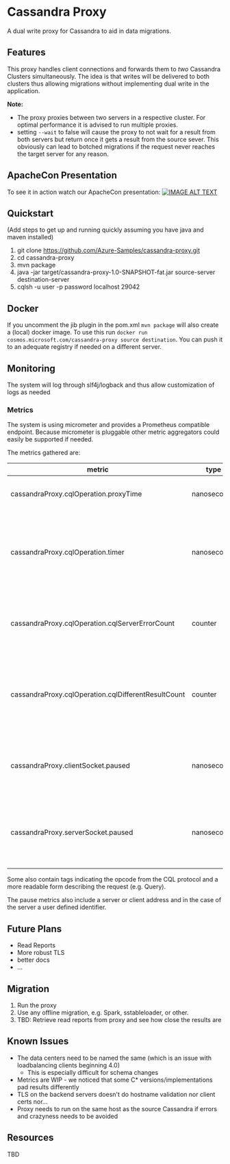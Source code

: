 # Cassandra Proxy

A dual write proxy for Cassandra to aid in data migrations.

## Features

This proxy handles client connections and forwards them to *two* Cassandra
Clusters simultaneously. The idea is that writes will be delivered to both
clusters thus allowing migrations without implementing dual write in the
application.

**Note:** 
* The proxy proxies between two servers in a respective cluster. For optimal performance
it is advised to run multiple proxies.
* setting `--wait` to false will cause the proxy to not wait for a result from both servers but return once it gets 
  a result from the source sever. This obviously can lead to botched migrations if the request
  never reaches the target server for any reason. 

## ApacheCon Presentation
To see it in action watch our ApacheCon presentation:
[![IMAGE ALT TEXT](https://img.youtube.com/vi/fJIkV44p2Cs/0.jpg)](https://youtu.be/fJIkV44p2Cs "Cassandra Data Migration with Dual Write Proxy - German Eichberger")
## Quickstart
(Add steps to get up and running quickly assuming you have java and maven installed)

1. git clone https://github.com/Azure-Samples/cassandra-proxy.git
2. cd cassandra-proxy
3. mvn package
4. java -jar target/cassandra-proxy-1.0-SNAPSHOT-fat.jar source-server destination-server
5. cqlsh  -u user -p password localhost 29042

## Docker
If you uncomment the jib plugin in the pom.xml `mvn package` will also create a (local) docker image. To use this run `docker run cosmos.microsoft.com/cassandra-proxy source destination`. You can push it to an adequate registry if needed on a different server.

## Monitoring
The system will log through slf4j/logback and thus allow customization of logs as needed

### Metrics
The system is using micrometer and provides a Prometheus compatible endpoint. Because micrometer is pluggable other metric aggregators could easily be supported if needed.

The metrics gathered are:

metric | type | Description
--- | --- | ---
cassandraProxy.cqlOperation.proxyTime | nanoseconds | time spend solely for proxy processing
cassandraProxy.cqlOperation.timer | nanoseconds | time spend for the whole request (includes waiting for a response from both C* servers)
cassandraProxy.cqlOperation.cqlServerErrorCount | counter | counts the occurrence of error responses from the server and proxy
cassandraProxy.cqlOperation.cqlDifferentResultCount | counter | counts when the result of the same cql operation differed between the servers
cassandraProxy.clientSocket.paused | nanoseconds | time we need to pause requests to give the client time to catch up
cassandraProxy.serverSocket.paused | nanoseconds | time we need to pause requests to give Cassandra time to catch up

Some also contain tags indicating the opcode from the CQL protocol and a more readable form
describing the request (e.g. Query).  

The pause metrics also include a server or client address and in the case of the server a user defined identifier.

## Future Plans
* Read Reports
* More robust TLS
* better docs
* ...

## Migration 
1. Run the proxy
2. Use any offline migration, e.g. Spark, sstableloader, or other.
3. TBD: Retrieve read reports from proxy and see how close the results are

## Known Issues
* The data centers need to be named the same (which is an issue with loadbalancing clients beginning 4.0)
  * This is especially difficult for schema changes
* Metrics are WIP - we noticed that some C* versions/implementations pad results differently
* TLS on the backend servers doesn't do hostname validation nor client certs nor...
* Proxy needs to run on the same host as the source Cassandra if errors and crazyness needs to be avoided

## Resources

TBD
